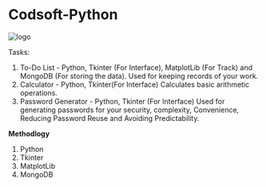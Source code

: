 # Codsoft-Python
![logo](https://github.com/user-attachments/assets/eaf88200-d4c9-4fbd-a1f5-eacc06954fcc)

Tasks:
1) To-Do List - Python, Tkinter (For Interface), MatplotLib (For Track) and MongoDB (For storing the data).
   Used for keeping records of your work.
2) Calculator - Python, Tkinter(For Interface)
   Calculates basic arithmetic operations.
3) Password Generator - Python, Tkinter (For Interface)
   Used for generating passwords for your security, complexity, Convenience, Reducing Password Reuse and Avoiding Predictability.

**Methodlogy**
1) Python
2) Tkinter
3) MatplotLib
4) MongoDB
